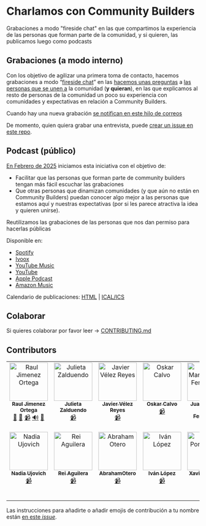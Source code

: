 # Charlamos con Community Builders

Grabaciones a modo "fireside chat" en las que compartimos la experiencia de las personas que forman parte de la comunidad, y si quieren, las publicamos luego como podcasts

## Grabaciones (a modo interno)

Con los objetivo de agilizar una primera toma de contacto, hacemos grabaciones a modo “[fireside chat](https://docs.google.com/presentation/d/1PD9rEqv1Gtyjc8BLMEJj8-9GYkPUAq_FAxoEnK5BJjM/edit#slide=id.g2f13e987946_0_1091)” en las [hacemos unas preguntas](https://docs.google.com/document/d/1Owqsk_bkLD_sKQftIt5UnfdrdMIxX470zyS24wD3m1c/edit) a [las personas que se unen a](https://docs.google.com/presentation/d/1ResYtqrRDQIEJwsloYyW5NH1FRQJIwSqAJeuplY3bno/edit#slide=id.g2e29525fa3a_0_136) la comunidad (**y quieran**), en las que explicamos al resto de personas de la comunidad un poco su experiencia con comunidades y expectativas en relación a Community Builders.

Cuando hay una nueva grabación [se notifican en este hilo de correos](https://groups.google.com/g/community-builders-es/c/2AC8dMKNF00/m/oS9v5TfCAAAJ)

De momento, quien quiera grabar una entrevista, puede [crear un issue en este repo](https://github.com/ComBuildersES/charlamos-con-community-builders/issues?q=sort%3Aupdated-desc+is%3Aissue+is%3Aopen).

## Podcast (público)

[En Febrero de 2025](https://groups.google.com/g/community-builders-es/c/T3pU9Syints) iniciamos esta iniciativa con el objetivo de:
* Facilitar que las personas que forman parte de community builders tengan más fácil escuchar las grabaciones
* Que otras personas que dinamizan comunidades (y que aún no están en Community Builders) puedan conocer algo mejor a las personas que estamos aquí y nuestras expectativas (por si les parece atractiva la idea y quieren unirse).

Reutilizamos las grabaciones de las personas que nos dan permiso para hacerlas públicas

Disponible en: 
* [Spotify](https://open.spotify.com/show/39Y4g82vPBPP0lsStqJiby?si=q5hSZK0sTkude1orlQTLiw&nd=1&dlsi=cede339d188c481b)
* [Ivoox](https://www.ivoox.com/podcast-charlamos-community-builders_sq_f12524565_1.html)
* [YouTube Music](https://music.youtube.com/playlist?list=PLmBMB-ENmVN239WvtkEE2rXOGnz4HOuGs)
* [YouTube](https://www.youtube.com/playlist?list=PLmBMB-ENmVN239WvtkEE2rXOGnz4HOuGs)
* [Apple Podcast](https://podcasts.apple.com/us/podcast/charlamos-con-community-builders/id1796801311)
* [Amazon Music](https://music.amazon.com/podcasts/e06008c0-5c0a-4325-b7fa-81feae2f4b09/charlamos-con-community-builders)

Calendario de publicaciones: [HTML](https://calendar.google.com/calendar/embed?src=6d4c329fa3e62584964d720479a53708e0e84144eeed1360636e0d2765e9610b%40group.calendar.google.com&ctz=Europe%2FMadrid) | [ICAL/ICS](https://calendar.google.com/calendar/ical/6d4c329fa3e62584964d720479a53708e0e84144eeed1360636e0d2765e9610b%40group.calendar.google.com/public/basic.ics)

## Colaborar

Si quieres colaborar por favor leer -> [CONTRIBUTING.md](CONTRIBUTING.md])

## Contributors

<!-- ALL-CONTRIBUTORS-LIST:START - Do not remove or modify this section -->
<!-- prettier-ignore-start -->
<!-- markdownlint-disable -->
<table>
  <tbody>
    <tr>
      <td align="center" valign="top" width="14.28%"><a href="https://www.rauljimenez.info"><img src="https://avatars.githubusercontent.com/u/826965?v=4?s=100" width="100px;" alt="Raul Jimenez Ortega"/><br /><sub><b>Raul Jimenez Ortega</b></sub></a><br /><a href="#projectManagement-hhkaos" title="Project Management">📆</a> <a href="#promotion-hhkaos" title="Promotion">📣</a> <a href="#video-hhkaos" title="Videos">📹</a> <a href="#audio-hhkaos" title="Audio">🔊</a> <a href="#ideas-hhkaos" title="Ideas, Planning, & Feedback">🤔</a></td>
      <td align="center" valign="top" width="14.28%"><a href="https://www.mytechplan.com/"><img src="https://avatars.githubusercontent.com/u/98886279?v=4?s=100" width="100px;" alt="Julieta Zalduendo"/><br /><sub><b>Julieta Zalduendo</b></sub></a><br /><a href="#video-julietazalduendo" title="Videos">📹</a></td>
      <td align="center" valign="top" width="14.28%"><a href="http://javiervelezreyes.com"><img src="https://avatars.githubusercontent.com/u/6446073?v=4?s=100" width="100px;" alt="Javier Vélez Reyes"/><br /><sub><b>Javier Vélez Reyes</b></sub></a><br /><a href="#video-javiervelezreyes" title="Videos">📹</a></td>
      <td align="center" valign="top" width="14.28%"><a href="https://github.com/oskarcalvo"><img src="https://avatars.githubusercontent.com/u/85880?v=4?s=100" width="100px;" alt="Oskar Calvo"/><br /><sub><b>Oskar Calvo</b></sub></a><br /><a href="#video-oskarcalvo" title="Videos">📹</a></td>
      <td align="center" valign="top" width="14.28%"><a href="https://linktr.ee/neovasili"><img src="https://avatars.githubusercontent.com/u/6529592?v=4?s=100" width="100px;" alt="Juan Manuel Ruiz Fernández"/><br /><sub><b>Juan Manuel Ruiz Fernández</b></sub></a><br /><a href="#video-neovasili" title="Videos">📹</a></td>
      <td align="center" valign="top" width="14.28%"><a href="http://anabuigues.com"><img src="https://avatars.githubusercontent.com/u/592441?v=4?s=100" width="100px;" alt="Ana Buigues"/><br /><sub><b>Ana Buigues</b></sub></a><br /><a href="#video-anabuigues" title="Videos">📹</a></td>
      <td align="center" valign="top" width="14.28%"><a href="https://yisus82.github.io/"><img src="https://avatars.githubusercontent.com/u/7774855?v=4?s=100" width="100px;" alt="Jesús Ángel Pérez-Roca Fernández"/><br /><sub><b>Jesús Ángel Pérez-Roca Fernández</b></sub></a><br /><a href="#video-yisus82" title="Videos">📹</a> <a href="#promotion-yisus82" title="Promotion">📣</a></td>
    </tr>
    <tr>
      <td align="center" valign="top" width="14.28%"><a href="https://www.linkedin.com/in/nadiaujovich/"><img src="https://avatars.githubusercontent.com/u/48018975?v=4?s=100" width="100px;" alt="Nadia Ujovich"/><br /><sub><b>Nadia Ujovich</b></sub></a><br /><a href="#video-nujovich" title="Videos">📹</a></td>
      <td align="center" valign="top" width="14.28%"><a href="http://reiaguilera.com"><img src="https://avatars.githubusercontent.com/u/186906?v=4?s=100" width="100px;" alt="Rei Aguilera"/><br /><sub><b>Rei Aguilera</b></sub></a><br /><a href="#video-reiaguilera" title="Videos">📹</a></td>
      <td align="center" valign="top" width="14.28%"><a href="https://github.com/AbrahamOtero"><img src="https://avatars.githubusercontent.com/u/5107030?v=4?s=100" width="100px;" alt="AbrahamOtero"/><br /><sub><b>AbrahamOtero</b></sub></a><br /><a href="#video-AbrahamOtero" title="Videos">📹</a></td>
      <td align="center" valign="top" width="14.28%"><a href="https://github.com/ilopmar"><img src="https://avatars.githubusercontent.com/u/559192?v=4?s=100" width="100px;" alt="Iván López"/><br /><sub><b>Iván López</b></sub></a><br /><a href="#video-ilopmar" title="Videos">📹</a></td>
      <td align="center" valign="top" width="14.28%"><a href="https://xavidop.me/"><img src="https://avatars.githubusercontent.com/u/4416096?v=4?s=100" width="100px;" alt="Xavier Portilla Edo"/><br /><sub><b>Xavier Portilla Edo</b></sub></a><br /><a href="#video-xavidop" title="Videos">📹</a></td>
      <td align="center" valign="top" width="14.28%"><a href="https://github.com/astrojuanlu"><img src="https://avatars.githubusercontent.com/u/316517?v=4?s=100" width="100px;" alt="Juan Luis Cano Rodríguez"/><br /><sub><b>Juan Luis Cano Rodríguez</b></sub></a><br /><a href="#video-astrojuanlu" title="Videos">📹</a></td>
      <td align="center" valign="top" width="14.28%"><a href="https://lucascervera.com"><img src="https://avatars.githubusercontent.com/u/2197153?v=4?s=100" width="100px;" alt="Lucas Cervera"/><br /><sub><b>Lucas Cervera</b></sub></a><br /><a href="#video-lucascervera" title="Videos">📹</a></td>
    </tr>
  </tbody>
</table>

<!-- markdownlint-restore -->
<!-- prettier-ignore-end -->

<!-- ALL-CONTRIBUTORS-LIST:END -->

Las instrucciones para añadirte o añadir emojis de contribución a tu nombre están [en este *issue*](https://github.com/ComBuildersES/charlamos-con-community-builders/issues/8). 


